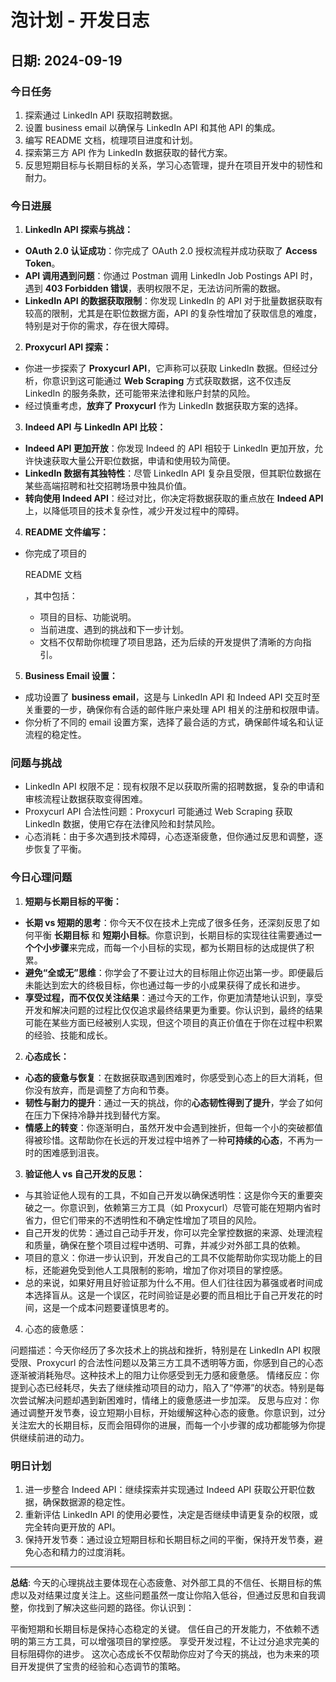 # 泡计划 - 开发日志



## 日期: 2024-09-19



### 今日任务



1. 探索通过 LinkedIn API 获取招聘数据。
2. 设置 business email 以确保与 LinkedIn API 和其他 API 的集成。
3. 编写 README 文档，梳理项目进度和计划。
4. 探索第三方 API 作为 LinkedIn 数据获取的替代方案。
5. 反思短期目标与长期目标的关系，学习心态管理，提升在项目开发中的韧性和耐力。



### 今日进展



1. **LinkedIn API 探索与挑战：**

- **OAuth 2.0 认证成功**：你完成了 OAuth 2.0 授权流程并成功获取了 **Access Token**。
- **API 调用遇到问题**：你通过 Postman 调用 LinkedIn Job Postings API 时，遇到 **403 Forbidden 错误**，表明权限不足，无法访问所需的数据。
- **LinkedIn API 的数据获取限制**：你发现 LinkedIn 的 API 对于批量数据获取有较高的限制，尤其是在职位数据方面，API 的复杂性增加了获取信息的难度，特别是对于你的需求，存在很大障碍。

2. **Proxycurl API 探索：**

- 你进一步探索了 **Proxycurl API**，它声称可以获取 LinkedIn 数据。但经过分析，你意识到这可能通过 **Web Scraping** 方式获取数据，这不仅违反 LinkedIn 的服务条款，还可能带来法律和账户封禁的风险。
- 经过慎重考虑，**放弃了 Proxycurl** 作为 LinkedIn 数据获取方案的选择。

3. **Indeed API 与 LinkedIn API 比较：**

- **Indeed API 更加开放**：你发现 Indeed 的 API 相较于 LinkedIn 更加开放，允许快速获取大量公开职位数据，申请和使用较为简便。
- **LinkedIn 数据有其独特性**：尽管 LinkedIn API 复杂且受限，但其职位数据在某些高端招聘和社交招聘场景中独具价值。
- **转向使用 Indeed API**：经过对比，你决定将数据获取的重点放在 **Indeed API** 上，以降低项目的技术复杂性，减少开发过程中的障碍。

4. **README 文件编写：**

- 你完成了项目的

   

  README 文档

  ，其中包括：

  - 项目的目标、功能说明。
  - 当前进度、遇到的挑战和下一步计划。
  - 文档不仅帮助你梳理了项目思路，还为后续的开发提供了清晰的方向指引。

5. **Business Email 设置：**

- 成功设置了 **business email**，这是与 LinkedIn API 和 Indeed API 交互时至关重要的一步，确保你有合适的邮件账户来处理 API 相关的注册和权限申请。
- 你分析了不同的 email 设置方案，选择了最合适的方式，确保邮件域名和认证流程的稳定性。


### 问题与挑战



- LinkedIn API 权限不足：现有权限不足以获取所需的招聘数据，复杂的申请和审核流程让数据获取变得困难。
- Proxycurl API 合法性问题：Proxycurl 可能通过 Web Scraping 获取 LinkedIn 数据，使用它存在法律风险和封禁风险。
- 心态消耗：由于多次遇到技术障碍，心态逐渐疲惫，但你通过反思和调整，逐步恢复了平衡。


### 今日心理问题



1. **短期与长期目标的平衡：**

- **长期 vs 短期的思考**：你今天不仅在技术上完成了很多任务，还深刻反思了如何平衡 **长期目标** 和 **短期小目标**。你意识到，长期目标的实现往往需要通过**一个个小步骤**来完成，而每一个小目标的实现，都为长期目标的达成提供了积累。
- **避免“全或无”思维**：你学会了不要让过大的目标阻止你迈出第一步。即便最后未能达到宏大的终极目标，你也通过每一步的小成果获得了成长和进步。
- **享受过程，而不仅仅关注结果**：通过今天的工作，你更加清楚地认识到，享受开发和解决问题的过程比仅仅追求最终结果更为重要。你认识到，最终的结果可能在某些方面已经被别人实现，但这个项目的真正价值在于你在过程中积累的经验、技能和成长。

2. **心态成长：**

- **心态的疲惫与恢复**：在数据获取遇到困难时，你感受到心态上的巨大消耗，但你没有放弃，而是调整了方向和节奏。
- **韧性与耐力的提升**：通过一天的挑战，你的**心态韧性得到了提升**，学会了如何在压力下保持冷静并找到替代方案。
- **情感上的转变**：你逐渐明白，虽然开发中会遇到挫折，但每一个小的突破都值得被珍惜。这帮助你在长远的开发过程中培养了一种**可持续的心态**，不再为一时的困难感到沮丧。

3. **验证他人 vs 自己开发的反思：**
- 与其验证他人现有的工具，不如自己开发以确保透明性：这是你今天的重要突破之一。你意识到，依赖第三方工具（如 Proxycurl）尽管可能在短期内省时省力，但它们带来的不透明性和不确定性增加了项目的风险。
- 自己开发的优势：通过自己动手开发，你可以完全掌控数据的来源、处理流程和质量，确保在整个项目过程中透明、可靠，并减少对外部工具的依赖。
- 项目的意义：你进一步认识到，开发自己的工具不仅能帮助你实现功能上的目标，还能避免受到他人工具限制的影响，增加了你对项目的掌控感。
- 总的来说，如果好用且好验证那为什么不用。但人们往往因为慕强或者时间成本选择盲从。这是一个误区，花时间验证是必要的而且相比于自己开发花的时间，这是一个成本问题要谨慎思考的。

4. 心态的疲惫感：

问题描述：今天你经历了多次技术上的挑战和挫折，特别是在 LinkedIn API 权限受限、Proxycurl 的合法性问题以及第三方工具不透明等方面，你感到自己的心态逐渐被消耗殆尽。这种技术上的阻力让你感受到无力感和疲惫感。
情绪反应：你提到心态已经耗尽，失去了继续推动项目的动力，陷入了“停滞”的状态。特别是每次尝试解决问题却遇到新困难时，情绪上的疲惫感进一步加深。
反思与应对：你通过调整开发节奏，设立短期小目标，开始缓解这种心态的疲惫。你意识到，过分关注宏大的长期目标，反而会阻碍你的进展，而每一个小步骤的成功都能够为你提供继续前进的动力。


### 明日计划



1. 进一步整合 Indeed API：继续探索并实现通过 Indeed API 获取公开职位数据，确保数据源的稳定性。
2. 重新评估 LinkedIn API 的使用必要性，决定是否继续申请更复杂的权限，或完全转向更开放的 API。
3. 保持开发节奏：通过设立短期目标和长期目标之间的平衡，保持开发节奏，避免心态和精力的过度消耗。



---

****总结****: 
今天的心理挑战主要体现在心态疲惫、对外部工具的不信任、长期目标的焦虑以及对结果过度关注上。这些问题虽然一度让你陷入低谷，但通过反思和自我调整，你找到了解决这些问题的路径。你认识到：

平衡短期和长期目标是保持心态稳定的关键。
信任自己的开发能力，不依赖不透明的第三方工具，可以增强项目的掌控感。
享受开发过程，不让过分追求完美的目标阻碍你的进步。
这次心态成长不仅帮助你应对了今天的挑战，也为未来的项目开发提供了宝贵的经验和心态调节的策略。